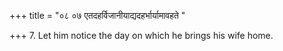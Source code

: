 +++
title = "०८ ०७ एतदहर्विजानीयाद्यदहर्भार्यामावहते "

+++
7. Let him notice the day on which he brings his wife home.
